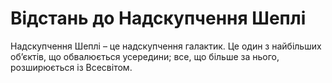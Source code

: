 # Відстань до Надскупчення Шеплі

Надскупчення Шеплі – це надскупчення галактик. Це один з найбільших об’єктів, що
обвалюється усередини; все, що більше за нього, розширюється із Всесвітом.
